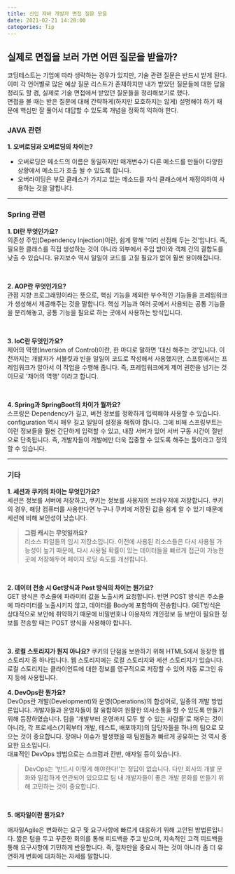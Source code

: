 ```yaml
---
title: 신입 자바 개발자 면접 질문 모음  
date: 2021-02-21 14:28:00
categories: Tip
---
```


## 실제로 면접을 보러 가면 어떤 질문을 받을까? 
코딩테스트는 기업에 따라 생략하는 경우가 있지만, 기술 관련 질문은 반드시 받게 된다.  
이미 각 언어별로 많은 예상 질문 리스트가 존재하지만 내가 받았던 질문들에 대한 답을 정리도 할 겸, 실제로 기술 면접에서 받았던 질문들을 정리해보기로 했다.  
면접을 볼 때는 받은 질문에 대해 간략하게(하지만 모호하지는 않게) 설명해야 하기 때문에 핵심만 잘 풀어서 대답할 수 있도록 개념을 정확히 익혀야 한다.

### JAVA 관련
**1. 오버로딩과 오버로딩의 차이는?**  

- 오버로딩은 메소드의 이름은 동일하지만 매개변수가 다른 메소드를 만들어 다양한 상황에서 메소드가 호출 될 수 있도록 합니다.  
- 오버라이딩은 부모 클래스가 가지고 있는 메소드를 자식 클래스에서 재정의하여 사용하는 것을 말합니다. 

---
### Spring 관련
**1. DI란 무엇인가요?**  
의존성 주입(Dependency Injection)이란, 쉽게 말해 '미리 선점해 두는 것'입니다. 즉, 필요한 클래스를 직접 생성하는 것이 아니라 외부에서 주입 받아와 객체 간의 결합도를 낮출 수 있습니다. 유지보수 역시 일일이 코드를 고칠 필요가 없어 훨씬 용이해집니다. 

<br />

**2. AOP란 무엇인가요?**  
관점 지향 프로그래밍이라는 뜻으로, 핵심 기능을 제외한 부수적인 기능들을 프레임워크가 생성해서 제공해주는 것을 말합니다. 핵심 기능과 여러 곳에서 사용되는 공통 기능들을 분리해놓고, 공통 기능을 필요로 하는 곳에서 사용하는 방식입니다. 

<br />

**3. IoC란 무엇인가요?**  
제어의 역행(Inversion of Control)이란, 한 마디로 말하면 '대신 해주는 것'입니다. 이전까지는 개발자가 서블릿과 빈을 일일이 코드로 작성해서 사용했지만, 스프링에서는 프레임워크가 알아서 이 작업을 수행해 줍니다. 즉, 프레임워크에게 제어 권한을 넘기는 것이므로 '제어의 역행' 이라고 합니다.  

<br />

**4. Spring과 SpringBoot의 차이가 뭘까요?**  
스프링은 Dependency가 길고, 버전 정보를 정확하게 입력해야 사용할 수 있습니다. configuration 역시 매우 길고 일일이 설정을 해줘야 합니다. 그에 비해 스프링부트는 이런 정보들을 훨씬 간단하게 입력할 수 있고, 내장 서버가 있어 서버 구동 시간이 절반으로 단축됩니다. 즉, 개발자들이 개발에만 더욱 집중할 수 있도록 해주는 툴이라고 정의할 수 있습니다.

---

### 기타 
**1. 세션과 쿠키의 차이는 무엇인가요?**  
세션은 정보를 서버에 저장하고, 쿠키는 정보를 사용자의 브라우저에 저장합니다. 쿠키의 경우, 해당 컴퓨터를 사용한다면 누구나 쿠키에 저장된 값을 쉽게 알 수 있기 때문에 세션에 비해 보안성이 낮습니다. 
> **그럼 캐시는 무엇일까요?**  
리소스 파일들의 임시 저장소입니다. 이전에 사용된 리소스들은 다시 사용될 가능성이 높기 때문에, 다시 사용될 확률이 있는 데이터들을 빠르게 접근이 가능한 곳에 저장해두어 페이지 로딩 속도를 개선합니다.

<br />

**2. 데이터 전송 시 Get방식과 Post 방식의 차이는 뭔가요?**  
GET 방식은 주소줄에 파라미터 값을 노출시켜 요청합니다. 반면 POST 방식은 주소줄에 파라미터를 노출시키지 않고, 데이터를 Body에 포함하여 전송합니다. GET방식은 상대적으로 보안에 취약하기 때문에 비밀번호나 이용자의 개인정보 등 보안이 필요한 정보를 전송할 때는 POST 방식을 사용해야 합니다.

<br />

**3. 로컬 스토리지가 뭔지 아나요?** 
쿠키의 단점을 보완하기 위해 HTML5에서 등장한 웹 스토리지 중 하나입니다. 웹 스토리지에는 로컬 스토리지와 세션 스토리지가 있습니다. 로컬 스토리지는 클라이언트에 대한 정보를 영구적으로 저장할 수 있어 자동 로그인 유지 등에 사용됩니다. 


**4. DevOps란 뭔가요?**  
DevOps란 개발(Development)와 운영(Operations)의 합성어로, 일종의 개발 방법론입니다. 개발자들과 운영자들이 잘 융합하여 원활한 의사소통을 할 수 있도록 만들기 위해 등장하였습니다. 팀을 '개발부터 운영까지 모두 할 수 있는 사람들'로 채우는 것이 아니라, 각 프로세스(기획부터 개발, 테스트, 배포까지)의 담당자들을 하나의 팀으로 모으는 것이 중요합니다. 장애나 이슈가 발생했을 때 팀원들과 빠르게 공유하는 것 역시 중요한 요소입니다.  
대표적인 DevOps 방법으로는 스크럼과 칸반, 애자일 등이 있습니다.  
> DevOps는 '반드시 이렇게 해야한다!'는 정답이 없습니다. 다만 회사의 개발 문화와 밀접하게 연관되어 있으므로 팀 내 개발자들이 좋은 개발 문화를 만들기 위해 고민하는 것이 중요합니다.  

<br />

**5. 애자일이란 뭔가요?**  

애자일Agile은 변화하는 요구 및 요구사항에 빠르게 대응하기 위해 고안된 방법론입니다. 짧은 텀을 두고 꾸준한 회의를 통해 피드백을 주고 받으며, 지속적인 고객 피드백을 통해 요구사항에 기민하게 반응합니다. 즉, 절차만을 중요시 하는 것이 아니라 좀 더 유연하게 변화에 대처하는 자세를 말합니다. 

---
